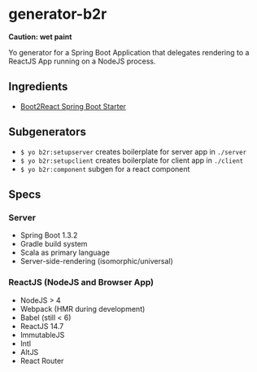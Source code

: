 # generator-b2r

**Caution: wet paint**

Yo generator for a Spring Boot Application that delegates rendering to a 
ReactJS App running on a NodeJS process.

## Ingredients

- [Boot2React Spring Boot Starter](https://github.com/sthzg/boot2react-spring-boot-starter)

## Subgenerators

- `$ yo b2r:setupserver`  creates boilerplate for server app in `./server`
- `$ yo b2r:setupclient`  creates boilerplate for client app in `./client`
- `$ yo b2r:component`    subgen for a react component

## Specs

### Server

- Spring Boot 1.3.2
- Gradle build system
- Scala as primary language
- Server-side-rendering (isomorphic/universal)

### ReactJS (NodeJS and Browser App)

- NodeJS > 4
- Webpack (HMR during development)
- Babel (still < 6)
- ReactJS 14.7
- ImmutableJS
- Intl
- AltJS
- React Router
